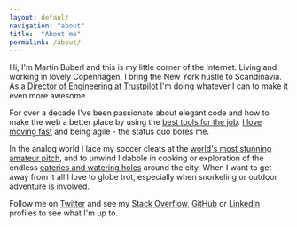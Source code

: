 ```yaml
---
layout: default
navigation: "about"
title:  "About me"
permalink: /about/
---
```


<p class="about"></p>

Hi, I'm Martin Buberl and this is my little corner of the Internet. Living and working in lovely Copenhagen, I bring the New York hustle to Scandinavia. As a <a target="_blank" href="https://stackoverflow.com/story/martinbuberl">Director of Engineering at Trustpilot</a> I'm doing whatever I can to make it even more awesome.

For over a decade I've been passionate about elegant code and how to make the web a better place by using the [best tools for the job](/resources/). [I love moving fast](/blog/move-fast-and-break-things-but-know-when-its-broken/) and being agile - the status quo bores me.

In the analog world I lace my soccer cleats at the <a target="_blank" href="http://www.brooklynbridgepark.org/activities/soccer">world's most stunning amateur pitch</a>, and to unwind I dabble in cooking or exploration of the endless <a target="_blank" href="https://www.google.com/maps/d/u/0/viewer?mid=z0LjC9OnxbQk.k1owu1D1B2zg">eateries and watering holes</a> around the city. When I want to get away from it all I love to globe trot, especially when snorkeling or outdoor adventure is involved.

Follow me on <a target="_blank" href="https://twitter.com/martinbuberl">Twitter</a> and see my <a target="_blank" href="http://stackoverflow.com/users/135441/martin-buberl">Stack Overflow</a>, <a target="_blank" href="https://github.com/martinbuberl">GitHub</a> or <a href="https://www.linkedin.com/in/martinbuberl/">LinkedIn</a> profiles to see what I'm up to.